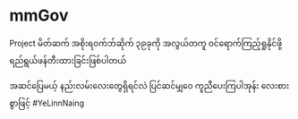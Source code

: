 # mmGov
Project မိတ်ဆက်​
   အစိုးရ​ဝက်ဘ်ဆိုက်​ ၃၉ခုကို အလွယ်တကူ​ ဝင်ရောက်ကြည့်ရှုနိုင်ဖို့
ရည်ရွယ်​ဖန်တီး​ထားခြင်းဖြစ်ပါတယ်

အဆင်ပြေ​မယ့်​ နည်းလမ်း​လေးတွေ​ရှိရင်လဲ
ပြင်ဆင်မျှဝေ ကူညီ​ပေးကြပါအုန်း
လေးစားစွာဖြင့်
#YeLinnNaing​

